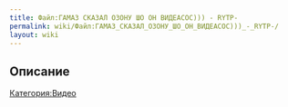 ```yaml
---
title: Файл:ГАМАЗ СКАЗАЛ ОЗОНУ ШО ОН ВИДЕАСОС))) - RYTP-
permalink: wiki/Файл:ГАМАЗ_СКАЗАЛ_ОЗОНУ_ШО_ОН_ВИДЕАСОС)))_-_RYTP-/
layout: wiki
---
```


## Описание

[Категория:Видео](Категория:Видео "wikilink")
